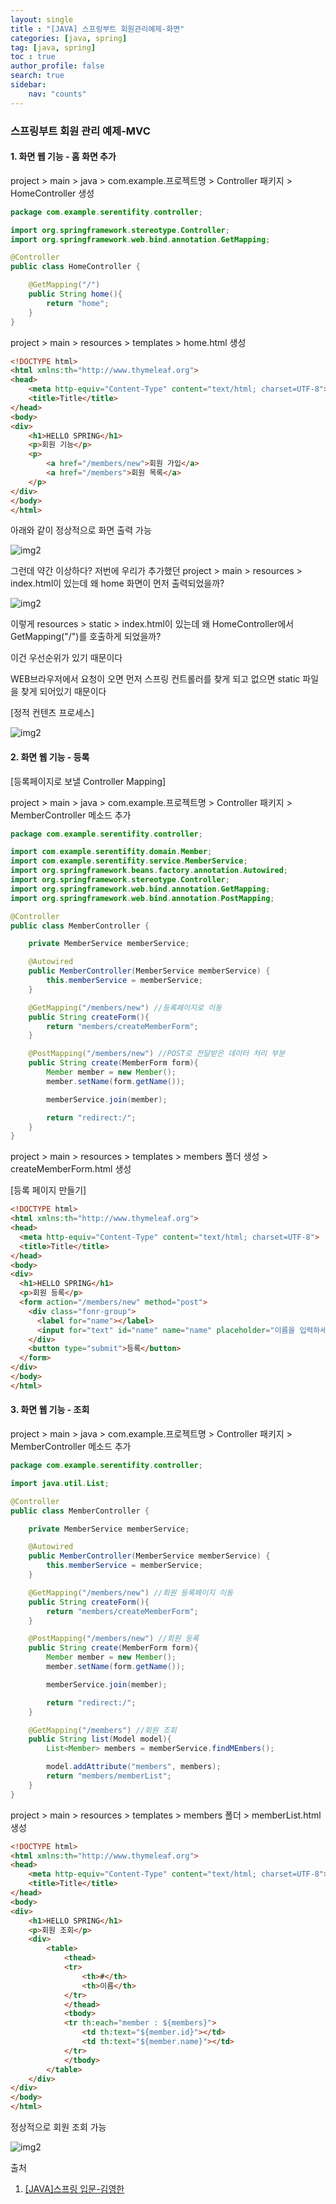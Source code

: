 ```yaml
---
layout: single
title : "[JAVA] 스프링부트 회원관리예제-화면"
categories: [java, spring]
tag: [java, spring]
toc : true
author_profile: false
search: true
sidebar:
    nav: "counts"
---
```


### 스프링부트 회원 관리 예제-MVC

#### 1. 화면 웹 기능 - 홈 화면 추가

project > main > java > com.example.프로젝트명 > Controller 패키지 > HomeController 생성

```java
package com.example.serentifity.controller;

import org.springframework.stereotype.Controller;
import org.springframework.web.bind.annotation.GetMapping;

@Controller
public class HomeController {

    @GetMapping("/")
    public String home(){
        return "home";
    }
}
```

project > main > resources > templates > home.html 생성
```html
<!DOCTYPE html>
<html xmlns:th="http://www.thymeleaf.org">
<head>
    <meta http-equiv="Content-Type" content="text/html; charset=UTF-8">
    <title>Title</title>
</head>
<body>
<div>
    <h1>HELLO SPRING</h1>
    <p>회원 기능</p>
    <p>
        <a href="/members/new">회원 가입</a>
        <a href="/members">회원 목록</a>
    </p>
</div>
</body>
</html>
```
아래와 같이 정상적으로 화면 출력 가능

![img2](../../../images/posts/java/spring/chapter10/1.png)

그런데 약간 이상하다? 저번에 우리가 추가했던 project > main > resources > index.html이 있는데 왜 home 화면이 먼저 출력되었을까?

![img2](../../../images/posts/java/spring/chapter10/2.png)

이렇게 resources > static > index.html이 있는데 왜 HomeController에서 GetMapping("/")를 호출하게 되었을까? 

이건 우선순위가 있기 때문이다

WEB브라우저에서 요청이 오면 먼저 스프링 컨트롤러를 찾게 되고 없으면 static 파일을 찾게 되어있기 때문이다

[정적 컨텐츠 프로세스]

![img2](../../../images/posts/java/spring/chapter06/7.png)

#### 2. 화면 웹 기능 -  등록

[등록페이지로 보낼 Controller Mapping]

project > main > java > com.example.프로젝트명 > Controller 패키지 > MemberController 메소드 추가

```java
package com.example.serentifity.controller;

import com.example.serentifity.domain.Member;
import com.example.serentifity.service.MemberService;
import org.springframework.beans.factory.annotation.Autowired;
import org.springframework.stereotype.Controller;
import org.springframework.web.bind.annotation.GetMapping;
import org.springframework.web.bind.annotation.PostMapping;

@Controller
public class MemberController {

    private MemberService memberService;

    @Autowired
    public MemberController(MemberService memberService) {
        this.memberService = memberService;
    }

    @GetMapping("/members/new") //등록페이지로 이동
    public String createForm(){
        return "members/createMemberForm";
    }

    @PostMapping("/members/new") //POST로 전달받은 데이터 처리 부분
    public String create(MemberForm form){
        Member member = new Member();
        member.setName(form.getName());

        memberService.join(member);

        return "redirect:/";
    }
}
```

project > main > resources > templates > members 폴더 생성 > createMemberForm.html 생성

[등록 페이지 만들기]
```html
<!DOCTYPE html>
<html xmlns:th="http://www.thymeleaf.org">
<head>
  <meta http-equiv="Content-Type" content="text/html; charset=UTF-8">
  <title>Title</title>
</head>
<body>
<div>
  <h1>HELLO SPRING</h1>
  <p>회원 등록</p>
  <form action="/members/new" method="post">
    <div class="fonr-group">
      <label for="name"></label>
      <input for="text" id="name" name="name" placeholder="이름을 입력하세요"></input>
    </div>
    <button type="submit">등록</button>
  </form>
</div>
</body>
</html>
```

#### 3. 화면 웹 기능 -  조회

project > main > java > com.example.프로젝트명 > Controller 패키지 > MemberController 메소드 추가

```java
package com.example.serentifity.controller;

import java.util.List;

@Controller
public class MemberController {

    private MemberService memberService;

    @Autowired
    public MemberController(MemberService memberService) {
        this.memberService = memberService;
    }

    @GetMapping("/members/new") //회원 등록페이지 이동
    public String createForm(){
        return "members/createMemberForm";
    }

    @PostMapping("/members/new") //회원 등록
    public String create(MemberForm form){
        Member member = new Member();
        member.setName(form.getName());

        memberService.join(member);

        return "redirect:/";
    }

    @GetMapping("/members") //회원 조회
    public String list(Model model){
        List<Member> members = memberService.findMEmbers();

        model.addAttribute("members", members);
        return "members/memberList";
    }
}

```

project > main > resources > templates > members 폴더 > memberList.html 생성

```html
<!DOCTYPE html>
<html xmlns:th="http://www.thymeleaf.org">
<head>
    <meta http-equiv="Content-Type" content="text/html; charset=UTF-8">
    <title>Title</title>
</head>
<body>
<div>
    <h1>HELLO SPRING</h1>
    <p>회원 조회</p>
    <div>
        <table>
            <thead>
            <tr>
                <th>#</th>
                <th>이름</th>
            </tr>
            </thead>
            <tbody>
            <tr th:each="member : ${members}">
                <td th:text="${member.id}"></td>
                <td th:text="${member.name}"></td>
            </tr>
            </tbody>
        </table>
    </div>
</div>
</body>
</html>
```

정상적으로 회원 조회 가능

![img2](../../../images/posts/java/spring/chapter10/3.png)



출처 
 1. [[JAVA]스프링 입문-김영한](https://www.inflearn.com/course/%EC%8A%A4%ED%94%84%EB%A7%81-%EC%9E%85%EB%AC%B8-%EC%8A%A4%ED%94%84%EB%A7%81%EB%B6%80%ED%8A%B8/dashboard)


